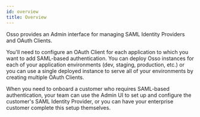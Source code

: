 ```yaml
---
id: overview
title: Overview
---
```

Osso provides an Admin interface for managing SAML Identity Providers and OAuth Clients.

You'll need to configure an OAuth Client for each application to which you want to add SAML-based authentication. You can deploy Osso instances for each of your application environments (dev, staging, production, etc.) or you can use a single deployed instance to serve all of your environments by creating multiple OAuth Clients.

When you need to onboard a customer who requires SAML-based authentication, your team can use the Admin UI to set up and configure the customer's SAML Identity Provider, or you can have your enterprise customer complete this setup themselves.